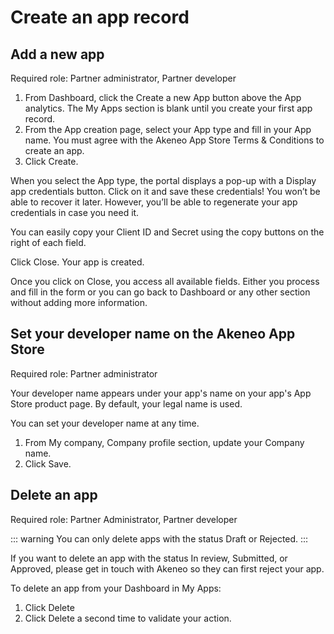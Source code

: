 # Create an app record

## Add a new app

Required role: Partner administrator, Partner developer

1. From Dashboard, click the Create a new App button above the App analytics.
    The My Apps section is blank until you create your first app record.
2. From the App creation page, select your App type and fill in your App name. 
    You must agree with the Akeneo App Store Terms & Conditions to create an app. 
3. Click Create.

When you select the App type, the portal displays a pop-up with a Display app credentials button. Click on it and save these credentials! You won’t be able to recover it later. However, you’ll be able to regenerate your app credentials in case you need it. 

You can easily copy your Client ID and Secret using the copy buttons on the right of each field. 

Click Close. Your app is created. 

Once you click on Close, you access all available fields. Either you process and fill in the form or you can go back to Dashboard or any other section without adding more information.

## Set your developer name on the Akeneo App Store

Required role: Partner administrator

Your developer name appears under your app's name on your app's App Store product page. By default, your legal name is used. 

You can set your developer name at any time.

1. From My company, Company profile section, update your Company name.
2. Click Save.

## Delete an app

Required role: Partner Administrator, Partner developer

::: warning
You can only delete apps with the status Draft or Rejected. 
:::

If you want to delete an app with the status In review, Submitted, or Approved, please get in touch with Akeneo so they can first reject your app. 

To delete an app from your Dashboard in My Apps: 
1. Click Delete
2. Click Delete a second time to validate your action.

